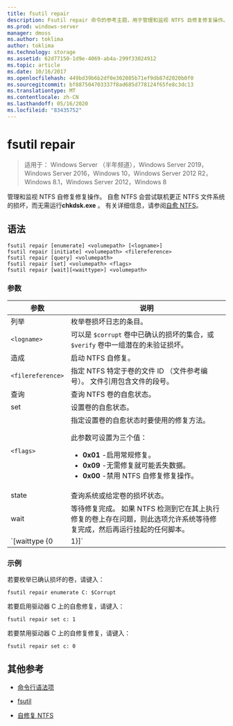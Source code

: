 ```yaml
---
title: fsutil repair
description: Fsutil repair 命令的参考主题，用于管理和监视 NTFS 自修复修复操作。
ms.prod: windows-server
manager: dmoss
ms.author: toklima
author: toklima
ms.technology: storage
ms.assetid: 62d77150-1d9e-4069-ab4a-299f33024912
ms.topic: article
ms.date: 10/16/2017
ms.openlocfilehash: 449bd39b6b2df0e302085b71ef9db87d2020b0f0
ms.sourcegitcommit: bf887504703337f8ad685d778124f65fe8c3dc13
ms.translationtype: MT
ms.contentlocale: zh-CN
ms.lasthandoff: 05/16/2020
ms.locfileid: "83435752"
---
```

# <a name="fsutil-repair"></a>fsutil repair

> 适用于： Windows Server （半年频道），Windows Server 2019，Windows Server 2016，Windows 10，Windows Server 2012 R2，Windows 8.1，Windows Server 2012，Windows 8

管理和监视 NTFS 自修复修复操作。 自愈 NTFS 会尝试联机更正 NTFS 文件系统的损坏，而无需运行**chkdsk.exe** 。 有关详细信息，请参阅[自愈 NTFS](https://docs.microsoft.com/previous-versions/windows/it-pro/windows-server-2008-R2-and-2008/cc771388(v=ws.10))。

## <a name="syntax"></a>语法

```
fsutil repair [enumerate] <volumepath> [<logname>]
fsutil repair [initiate] <volumepath> <filereference>
fsutil repair [query] <volumepath>
fsutil repair [set] <volumepath> <flags>
fsutil repair [wait][<waittype>] <volumepath>

```

### <a name="parameters"></a>参数

| 参数 | 说明 |
| --------- | ----------- |
| 列举 | 枚举卷损坏日志的条目。 |
| `<logname>` | 可以是 `$corrupt` 卷中已确认的损坏的集合，或 `$verify` 卷中一组潜在的未验证损坏。 |
| 造成 | 启动 NTFS 自修复。 |
| `<filereference>` | 指定 NTFS 特定于卷的文件 ID （文件参考编号）。 文件引用包含文件的段号。 |
| 查询 | 查询 NTFS 卷的自愈状态。 |
| set | 设置卷的自愈状态。 |
| `<flags>` | 指定设置卷的自愈状态时要使用的修复方法。<p>此参数可设置为三个值：<ul><li>**0x01** -启用常规修复。</li><li>**0x09** -无需修复就可能丢失数据。</li><li>**0x00** -禁用 NTFS 自修复修复操作。</li></ul> |
| state | 查询系统或给定卷的损坏状态。 |
| wait | 等待修复完成。 如果 NTFS 检测到它在其上执行修复的卷上存在问题，则此选项允许系统等待修复完成，然后再运行挂起的任何脚本。 |
| `[waittype {0|1}]` | 指示是等待当前修复完成，还是等待所有修复完成。 *Waittype*参数可设置为以下值：<ul><li>**0** -等待所有修复完成。 （默认值）</li><li>**1** -等待当前修复完成。</li></ul> |

### <a name="examples"></a>示例

若要枚举已确认损坏的卷，请键入：

```
fsutil repair enumerate C: $Corrupt
```

若要启用驱动器 C 上的自愈修复，请键入：

```
fsutil repair set c: 1
```

若要禁用驱动器 C 上的自修复修复，请键入：

```
fsutil repair set c: 0
```

## <a name="additional-references"></a>其他参考

- [命令行语法项](command-line-syntax-key.md)

- [fsutil](fsutil.md)

- [自修复 NTFS](https://docs.microsoft.com/previous-versions/windows/it-pro/windows-server-2008-R2-and-2008/cc771388(v=ws.10))
